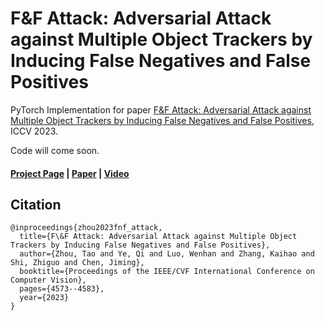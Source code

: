 # F&F Attack: Adversarial Attack against Multiple Object Trackers by Inducing False Negatives and False Positives

PyTorch Implementation for paper [F&F Attack: Adversarial Attack against Multiple Object Trackers by Inducing
False Negatives and False Positives]((https://infzhou.github.io/FnFAttack/index.html)), ICCV 2023.

Code will come soon.

#### [Project Page](https://infzhou.github.io/FnFAttack/index.html) | [Paper](https://infzhou.github.io/folder/ZhouTao_F&F_Attack_ICCV2023_main_text+supp.pdf) | [Video](https://infzhou.github.io/folder/Video_F&F_Attack_ICCV_2023.mp4)

## Citation
```
@inproceedings{zhou2023fnf_attack,
  title={F\&F Attack: Adversarial Attack against Multiple Object Trackers by Inducing False Negatives and False Positives},
  author={Zhou, Tao and Ye, Qi and Luo, Wenhan and Zhang, Kaihao and Shi, Zhiguo and Chen, Jiming},
  booktitle={Proceedings of the IEEE/CVF International Conference on Computer Vision},
  pages={4573--4583},
  year={2023}
}
```



